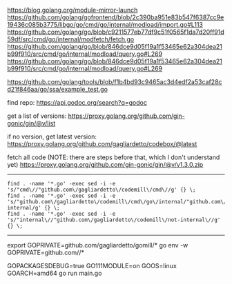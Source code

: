 https://blog.golang.org/module-mirror-launch
https://github.com/golang/gofrontend/blob/2c390ba951e83b547f6387cc9e19436c085b3775/libgo/go/cmd/go/internal/modload/import.go#L113
https://github.com/golang/go/blob/c9211577eb77df9c51f0565f1da7d20ff91d59df/src/cmd/go/internal/modfetch/fetch.go
https://github.com/golang/go/blob/846dce9d05f19a1f53465e62a304dea21b99f910/src/cmd/go/internal/modload/query.go#L269
https://github.com/golang/go/blob/846dce9d05f19a1f53465e62a304dea21b99f910/src/cmd/go/internal/modload/query.go#L269

https://github.com/golang/tools/blob/f1b4bd93c9465ac3d4edf2a53caf28cd21f846aa/go/ssa/example_test.go

find repo:
	https://api.godoc.org/search?q=godoc

get a list of versions:
	https://proxy.golang.org/github.com/gin-gonic/gin/@v/list

if no version, get latest version:
	https://proxy.golang.org/github.com/gagliardetto/codebox/@latest

fetch all code (NOTE: there are steps before that, which I don't understand yet)
	https://proxy.golang.org/github.com/gin-gonic/gin/@v/v1.3.0.zip





---

```
find . -name '*.go' -exec sed -i -e 's/"cmd\//"github.com\/gagliardetto\/codemill\/cmd\//g' {} \;
find . -name '*.go' -exec sed -i -e 's/"github.com\/gagliardetto\/codemill\/cmd\/go\/internal/"github.com\/gagliardetto\/codemill\/cmd\/go\/not-internal/g' {} \;
find . -name '*.go' -exec sed -i -e 's/"internal\//"github.com\/gagliardetto\/codemill\/not-internal\//g' {} \;
```

---

export GOPRIVATE=github.com/gagliardetto/gomill/\* 
go env -w GOPRIVATE=github.com/<OrgNameHere>/*

GOPACKAGESDEBUG=true GO111MODULE=on GOOS=linux GOARCH=amd64 go run main.go